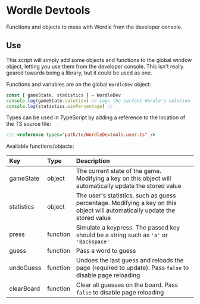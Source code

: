 # Wordle Devtools

Functions and objects to mess with Wordle from the developer console.

## Use

This script will simply add some objects and functions to the global window object,
letting you use them from the developer console. This isn't really geared towards
being a library, but it could be used as one.

Functions and variables are on the global `WordleDev` object:

```javascript
const { gameState, statistics } = WordleDev
console.log(gameState.solution) // Logs the current Wordle's solution
console.log(statistics.winPercentage) //
```

Types can be used in TypeScript by adding
a reference to the location of the TS source file:

```typescript
/// <reference types="path/to/WordleDevtools.user.ts" />
```

Available functions/objects:

| Key        | Type     | Description                                                                                                                |
| :--------- | :------- | :------------------------------------------------------------------------------------------------------------------------- |
| gameState  | object   | The current state of the game. Modifying a key on this object will automatically update the stored value                   |
| statistics | object   | The user's statistics, such as guess percentage. Modifying a key on this object will automatically update the stored value |
| press      | function | Simulate a keypress. The passed key should be a string such as `'a'` or `'Backspace'`                                      |
| guess      | function | Pass a word to guess                                                                                                       |
| undoGuess  | function | Undoes the last guess and reloads the page (required to update). Pass `false` to disable page reloading                    |
| clearBoard | function | Clear all guesses on the board. Pass `false` to disable page reloading                                                     |
